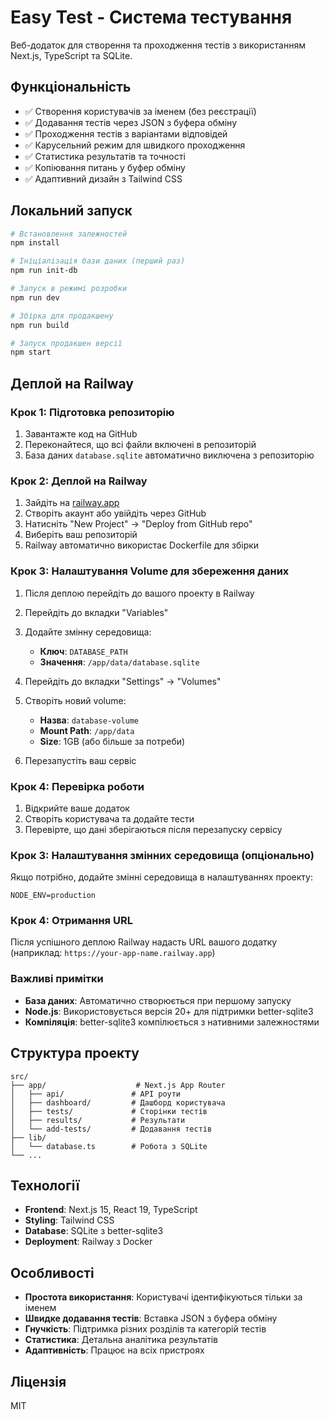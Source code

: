 # Easy Test - Система тестування

Веб-додаток для створення та проходження тестів з використанням Next.js, TypeScript та SQLite.

## Функціональність

- ✅ Створення користувачів за іменем (без реєстрації)
- ✅ Додавання тестів через JSON з буфера обміну
- ✅ Проходження тестів з варіантами відповідей
- ✅ Карусельний режим для швидкого проходження
- ✅ Статистика результатів та точності
- ✅ Копіювання питань у буфер обміну
- ✅ Адаптивний дизайн з Tailwind CSS

## Локальний запуск

```bash
# Встановлення залежностей
npm install

# Ініціалізація бази даних (перший раз)
npm run init-db

# Запуск в режимі розробки
npm run dev

# Збірка для продакшену
npm run build

# Запуск продакшен версії
npm start
```

## Деплой на Railway

### Крок 1: Підготовка репозиторію

1. Завантажте код на GitHub
2. Переконайтеся, що всі файли включені в репозиторій
3. База даних `database.sqlite` автоматично виключена з репозиторію

### Крок 2: Деплой на Railway

1. Зайдіть на [railway.app](https://railway.app)
2. Створіть акаунт або увійдіть через GitHub
3. Натисніть "New Project" → "Deploy from GitHub repo"
4. Виберіть ваш репозиторій
5. Railway автоматично використає Dockerfile для збірки

### Крок 3: Налаштування Volume для збереження даних

1. Після деплою перейдіть до вашого проекту в Railway
2. Перейдіть до вкладки "Variables"
3. Додайте змінну середовища:

   - **Ключ**: `DATABASE_PATH`
   - **Значення**: `/app/data/database.sqlite`

4. Перейдіть до вкладки "Settings" → "Volumes"
5. Створіть новий volume:

   - **Назва**: `database-volume`
   - **Mount Path**: `/app/data`
   - **Size**: 1GB (або більше за потреби)

6. Перезапустіть ваш сервіс

### Крок 4: Перевірка роботи

1. Відкрийте ваше додаток
2. Створіть користувача та додайте тести
3. Перевірте, що дані зберігаються після перезапуску сервісу

### Крок 3: Налаштування змінних середовища (опціонально)

Якщо потрібно, додайте змінні середовища в налаштуваннях проекту:

```
NODE_ENV=production
```

### Крок 4: Отримання URL

Після успішного деплою Railway надасть URL вашого додатку (наприклад: `https://your-app-name.railway.app`)

### Важливі примітки

- **База даних**: Автоматично створюється при першому запуску
- **Node.js**: Використовується версія 20+ для підтримки better-sqlite3
- **Компіляція**: better-sqlite3 компілюється з нативними залежностями

## Структура проекту

```
src/
├── app/                    # Next.js App Router
│   ├── api/               # API роути
│   ├── dashboard/         # Дашборд користувача
│   ├── tests/             # Сторінки тестів
│   ├── results/           # Результати
│   └── add-tests/         # Додавання тестів
├── lib/
│   └── database.ts        # Робота з SQLite
└── ...
```

## Технології

- **Frontend**: Next.js 15, React 19, TypeScript
- **Styling**: Tailwind CSS
- **Database**: SQLite з better-sqlite3
- **Deployment**: Railway з Docker

## Особливості

- **Простота використання**: Користувачі ідентифікуються тільки за іменем
- **Швидке додавання тестів**: Вставка JSON з буфера обміну
- **Гнучкість**: Підтримка різних розділів та категорій тестів
- **Статистика**: Детальна аналітика результатів
- **Адаптивність**: Працює на всіх пристроях

## Ліцензія

MIT
